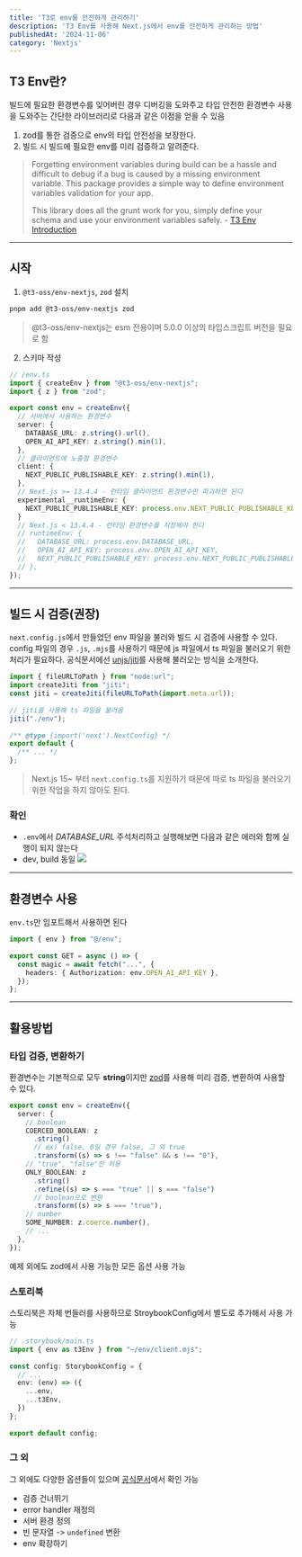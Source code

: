 ```yaml
---
title: 'T3로 env를 안전하게 관리하기'
description: 'T3 Env를 사용해 Next.js에서 env를 안전하게 관리하는 방법'
publishedAt: '2024-11-06'
category: 'Nextjs'
---
```


## T3 Env란?

빌드에 필요한 환경변수를 잊어버린 경우 디버깅을 도와주고 타입 안전한 환경변수 사용을 도와주는 간단한 라이브러리로 다음과 같은 이점을 얻을 수 있음
1. zod를 통한 검증으로 env의 타입 안전성을 보장한다.
2. 빌드 시 빌드에 필요한 env를 미리 검증하고 알려준다.

> Forgetting environment variables during build can be a hassle and difficult to debug if a bug is caused by a missing environment variable. This package provides a simple way to define environment variables validation for your app.
>
> This library does all the grunt work for you, simply define your schema and use your environment variables safely.
> \- [T3 Env Introduction](https://env.t3.gg/docs/introduction)

---

## 시작
1. `@t3-oss/env-nextjs`, `zod` 설치
```sh
pnpm add @t3-oss/env-nextjs zod
```
> @t3-oss/env-nextjs는 esm 전용이며 5.0.0 이상의 타입스크립트 버전을 필요로 함

2. 스키마 작성
```typescript
// /env.ts
import { createEnv } from "@t3-oss/env-nextjs";
import { z } from "zod";
 
export const env = createEnv({
  // 서버에서 사용하는 환경변수
  server: {
    DATABASE_URL: z.string().url(),
    OPEN_AI_API_KEY: z.string().min(1),
  },
  // 클라이언트에 노출할 환경변수
  client: {
    NEXT_PUBLIC_PUBLISHABLE_KEY: z.string().min(1),
  },
  // Next.js >= 13.4.4 - 런타임 클라이언트 환경변수만 파괴하면 된다
  experimental__runtimeEnv: {
    NEXT_PUBLIC_PUBLISHABLE_KEY: process.env.NEXT_PUBLIC_PUBLISHABLE_KEY,
  }
  // Next.js < 13.4.4 - 런타임 환경변수를 지정해야 한다
  // runtimeEnv: {
  //   DATABASE_URL: process.env.DATABASE_URL,
  //   OPEN_AI_API_KEY: process.env.OPEN_AI_API_KEY,
  //   NEXT_PUBLIC_PUBLISHABLE_KEY: process.env.NEXT_PUBLIC_PUBLISHABLE_KEY,
  // },
});
```
---

## 빌드 시 검증(권장)

`next.config.js`에서 만들었던 env 파일을 불러와 빌드 시 검증에 사용할 수 있다. config 파일의 경우 `.js`, `.mjs`를 사용하기 때문에 js 파일에서 ts 파일을 불러오기 위한 처리가 필요하다. 공식문서에선 [unjs/jiti](https://github.com/unjs/jiti)를 사용해 불러오는 방식을 소개한다.


```javascript
import { fileURLToPath } from "node:url";
import createJiti from "jiti";
const jiti = createJiti(fileURLToPath(import.meta.url));
 
// jiti를 사용해 ts 파일을 불러옴
jiti("./env");
 
/** @type {import('next').NextConfig} */
export default {
  /** ... */
};
```

> Next.js 15~ 부터 `next.config.ts`를 지원하기 때문에 따로 ts 파일을 불러오기 위한 작업을 하지 않아도 된다.

### 확인
- `.env`에서 _DATABASE_URL_ 주석처리하고 실행해보면 다음과 같은 에러와 함께 실행이 되지 않는다
- dev, build 동일
![](https://res.cloudinary.com/dlctyrcqk/image/upload/v1731295842/Screenshot_2024-11-11_at_12.29.29_PM_x2es3o.png)
---

## 환경변수 사용

`env.ts`만 임포트해서 사용하면 된다

```typescript
import { env } from "@/env";
 
export const GET = async () => {
  const magic = await fetch("...", {
    headers: { Authorization: env.OPEN_AI_API_KEY },
  });
};
```
---

## 활용방법

### 타입 검증, 변환하기
환경변수는 기본적으로 모두 **string**이지만 [zod](https://www.npmjs.com/package/zod)를 사용해 미리 검증, 변환하여 사용할 수 있다.

```typescript
export const env = createEnv({
  server: {
    // boolean
    COERCED_BOOLEAN: z
      .string()
      // ex) false, 0일 경우 false, 그 외 true
      .transform((s) => s !== "false" && s !== "0"),
    // "true", "false"만 허용
    ONLY_BOOLEAN: z
      .string()
      .refine((s) => s === "true" || s === "false")
      // boolean으로 변환
      .transform((s) => s === "true"),
    // number
    SOME_NUMBER: z.coerce.number(),
    // ...
  },
});
```
예제 외에도 zod에서 사용 가능한 모든 옵션 사용 가능

### 스토리북

스토리북은 자체 번들러를 사용하므로 StroybookConfig에서 별도로 추가해서 사용 가능
```typescript
// .storybook/main.ts
import { env as t3Env } from "~/env/client.mjs";
 
const config: StorybookConfig = {
  // ...
  env: (env) => ({
    ...env,
    ...t3Env,
  })
};
 
export default config;
```

### 그 외

그 외에도 다양한 옵션들이 있으며 [공식문서](https://env.t3.gg/docs/customization)에서 확인 가능
- 검증 건너뛰기
- error handler 재정의
- 서버 환경 정의
- 빈 문자열 -> `undefined` 변환
- env 확장하기